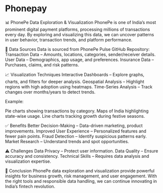 # Phonepay
📊 PhonePe Data Exploration & Visualization
PhonePe is one of India’s most prominent digital payment platforms, processing millions of transactions every day. By exploring and visualizing this data, we can uncover patterns in user behavior, transaction trends, and platform performance.

📂 Data Sources
Data is sourced from PhonePe Pulse GitHub Repository:
Transaction Data – Amounts, locations, categories, sender/receiver details.
User Data – Demographics, app usage, and preferences.
Insurance Data – Purchases, claims, and risk patterns.

📈 Visualization Techniques
Interactive Dashboards – Explore graphs, charts, and filters for deeper analysis.
Geospatial Analysis – Highlight regions with high adoption using heatmaps.
Time-Series Analysis – Track changes over months/years to detect trends.

Example:

Pie charts showing transactions by category.
Maps of India highlighting state-wise usage.
Line charts tracking growth during festive seasons.

✅ Benefits
Better Decision-Making – Data-driven marketing, product improvements.
Improved User Experience – Personalized features and fewer pain points.
Fraud Detection – Identify suspicious patterns early.
Market Research – Understand trends and spot opportunities.

⚠️ Challenges
Data Privacy – Protect user information.
Data Quality – Ensure accuracy and consistency.
Technical Skills – Requires data analysis and visualization expertise.

🚀 Conclusion
PhonePe data exploration and visualization provide powerful insights for business growth, risk management, and user engagement. With the right tools and responsible data handling, we can continue innovating in India’s fintech revolution.
